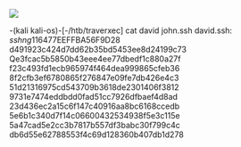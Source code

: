 ![](Maszyny/Linux/Traverxec/Pasted%20image%2020210802202125.png)

-(kali kali-os)-[-/htb/traverxec]
cat david john.ssh
david.ssh: $sshng$1$16$477EEFFBA56F9D28
d491923c424d7dd62b35bd5453ee8d24199c73
Qe3fcac5b5850b43eee4ee77dbedf1c880a27f
f23c493fd1ecb965974f464dea999865cfeb36
8f2cfb3ef6780865f276847e09fe7db426e4c3
51d21316975cd543709b3618de2301406f3812
9731e7474eddbdd0fad51cc7926dfbaef4d8ad
23d436ec2a15c6f147c40916aa8bc6168ccedb
5e6b1c340d7f14c06600432534938f5e3c115e
5a47cad5e2cc3b7817b557df3babc30f799c4c
db6d55e62788553f4c69d128360b407db1d278
